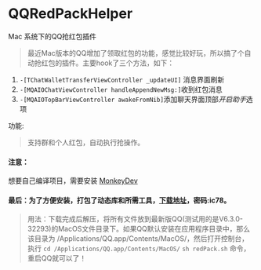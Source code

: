 # QQRedPackHelper
Mac 系统下的QQ抢红包插件

> 最近Mac版本的QQ增加了领取红包的功能，感觉比较好玩，所以搞了个自动抢红包的插件。主要hook了三个方法，如下：

 1. ```-[TChatWalletTransferViewController _updateUI]``` 消息界面刷新
 2. ```-[MQAIOChatViewController handleAppendNewMsg:]```收到红包消息
 3. ```-[MQAIOTopBarViewController awakeFromNib]```添加聊天界面顶部*开启助手*选项
 
功能:
> 支持群和个人红包，自动执行抢操作。

#### 注意：
想要自己编译项目，需要安装 [MonkeyDev](https://github.com/AloneMonkey/MonkeyDev)

#### 最后：为了方便安装，打包了动态库和所需工具，[下载地址](https://pan.baidu.com/s/1dN7xjo)，密码:ic78。
> 用法：下载完成后解压，将所有文件放到最新版QQ(测试用的是V6.3.0-32293)的MacOS文件目录下。如果QQ默认安装在应用程序目录中，那么该目录为 /Applications/QQ.app/Contents/MacOS/，然后打开控制台，
执行 ```cd /Applications/QQ.app/Contents/MacOS/``` ```sh redPack.sh``` 命令，重启QQ就可以了！

